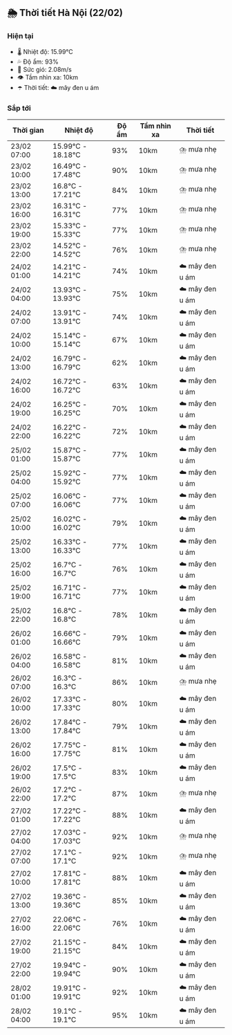## 🌦️ Thời tiết Hà Nội (22/02)

### Hiện tại

- 🌡️ Nhiệt độ: 15.99℃
- 💦 Độ ẩm: 93%
- 💨 Sức gió: 2.08m/s
- 👁️ Tầm nhìn xa: 10km
- ☂️ Thời tiết: ☁️ mây đen u ám

### Sắp tới

| Thời gian | Nhiệt độ | Độ ẩm | Tầm nhìn xa | Thời tiết |
| --- | --- | --- | --- | --- |
| 23/02 07:00 | 15.99℃ - 18.18℃ | 93% | 10km | ⛈️ mưa nhẹ |
| 23/02 10:00 | 16.49℃ - 17.48℃ | 90% | 10km | ⛈️ mưa nhẹ |
| 23/02 13:00 | 16.8℃ - 17.21℃ | 84% | 10km | ⛈️ mưa nhẹ |
| 23/02 16:00 | 16.31℃ - 16.31℃ | 77% | 10km | ⛈️ mưa nhẹ |
| 23/02 19:00 | 15.33℃ - 15.33℃ | 77% | 10km | ⛈️ mưa nhẹ |
| 23/02 22:00 | 14.52℃ - 14.52℃ | 76% | 10km | ⛈️ mưa nhẹ |
| 24/02 01:00 | 14.21℃ - 14.21℃ | 74% | 10km | ☁️ mây đen u ám |
| 24/02 04:00 | 13.93℃ - 13.93℃ | 75% | 10km | ☁️ mây đen u ám |
| 24/02 07:00 | 13.91℃ - 13.91℃ | 74% | 10km | ☁️ mây đen u ám |
| 24/02 10:00 | 15.14℃ - 15.14℃ | 67% | 10km | ☁️ mây đen u ám |
| 24/02 13:00 | 16.79℃ - 16.79℃ | 62% | 10km | ☁️ mây đen u ám |
| 24/02 16:00 | 16.72℃ - 16.72℃ | 63% | 10km | ☁️ mây đen u ám |
| 24/02 19:00 | 16.25℃ - 16.25℃ | 70% | 10km | ☁️ mây đen u ám |
| 24/02 22:00 | 16.22℃ - 16.22℃ | 72% | 10km | ☁️ mây đen u ám |
| 25/02 01:00 | 15.87℃ - 15.87℃ | 77% | 10km | ☁️ mây đen u ám |
| 25/02 04:00 | 15.92℃ - 15.92℃ | 77% | 10km | ☁️ mây đen u ám |
| 25/02 07:00 | 16.06℃ - 16.06℃ | 77% | 10km | ☁️ mây đen u ám |
| 25/02 10:00 | 16.02℃ - 16.02℃ | 79% | 10km | ☁️ mây đen u ám |
| 25/02 13:00 | 16.33℃ - 16.33℃ | 77% | 10km | ☁️ mây đen u ám |
| 25/02 16:00 | 16.7℃ - 16.7℃ | 76% | 10km | ☁️ mây đen u ám |
| 25/02 19:00 | 16.71℃ - 16.71℃ | 77% | 10km | ☁️ mây đen u ám |
| 25/02 22:00 | 16.8℃ - 16.8℃ | 78% | 10km | ☁️ mây đen u ám |
| 26/02 01:00 | 16.66℃ - 16.66℃ | 79% | 10km | ☁️ mây đen u ám |
| 26/02 04:00 | 16.58℃ - 16.58℃ | 81% | 10km | ☁️ mây đen u ám |
| 26/02 07:00 | 16.3℃ - 16.3℃ | 86% | 10km | ⛈️ mưa nhẹ |
| 26/02 10:00 | 17.33℃ - 17.33℃ | 80% | 10km | ☁️ mây đen u ám |
| 26/02 13:00 | 17.84℃ - 17.84℃ | 79% | 10km | ☁️ mây đen u ám |
| 26/02 16:00 | 17.75℃ - 17.75℃ | 81% | 10km | ☁️ mây đen u ám |
| 26/02 19:00 | 17.5℃ - 17.5℃ | 83% | 10km | ☁️ mây đen u ám |
| 26/02 22:00 | 17.2℃ - 17.2℃ | 87% | 10km | ⛈️ mưa nhẹ |
| 27/02 01:00 | 17.22℃ - 17.22℃ | 88% | 10km | ☁️ mây đen u ám |
| 27/02 04:00 | 17.03℃ - 17.03℃ | 92% | 10km | ⛈️ mưa nhẹ |
| 27/02 07:00 | 17.1℃ - 17.1℃ | 92% | 10km | ⛈️ mưa nhẹ |
| 27/02 10:00 | 17.81℃ - 17.81℃ | 88% | 10km | ☁️ mây đen u ám |
| 27/02 13:00 | 19.36℃ - 19.36℃ | 85% | 10km | ☁️ mây đen u ám |
| 27/02 16:00 | 22.06℃ - 22.06℃ | 76% | 10km | ☁️ mây đen u ám |
| 27/02 19:00 | 21.15℃ - 21.15℃ | 84% | 10km | ☁️ mây đen u ám |
| 27/02 22:00 | 19.94℃ - 19.94℃ | 90% | 10km | ☁️ mây đen u ám |
| 28/02 01:00 | 19.91℃ - 19.91℃ | 92% | 10km | ☁️ mây đen u ám |
| 28/02 04:00 | 19.1℃ - 19.1℃ | 95% | 10km | ☁️ mây đen u ám |
